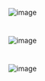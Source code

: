 ![image](https://github.com/user-attachments/assets/be989e6b-825b-4294-af80-ee4b1d49cd2d)

#

![image](https://github.com/user-attachments/assets/ef38b490-b14b-4d0b-9756-44f8289968d4)

#

![image](https://github.com/user-attachments/assets/0f0d2730-2906-4839-b997-8fe0da391acc)



